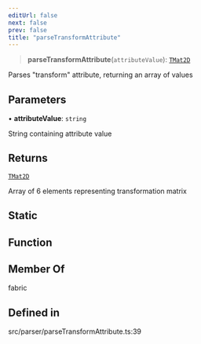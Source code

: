 ```yaml
---
editUrl: false
next: false
prev: false
title: "parseTransformAttribute"
---
```


> **parseTransformAttribute**(`attributeValue`): [`TMat2D`](/api/type-aliases/tmat2d/)

Parses "transform" attribute, returning an array of values

## Parameters

• **attributeValue**: `string`

String containing attribute value

## Returns

[`TMat2D`](/api/type-aliases/tmat2d/)

Array of 6 elements representing transformation matrix

## Static

## Function

## Member Of

fabric

## Defined in

src/parser/parseTransformAttribute.ts:39
